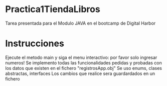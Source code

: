 # Practica1TiendaLibros
Tarea presentada para el Modulo JAVA en el bootcamp de Digital Harbor

# Instrucciones
  Ejecute el metodo main y siga el menu interactivo: por favor solo ingresar numeros!
  Se implemento todas las funcionalidades pedidas y probadas con los datos que existen en el fichero "registrosApp.obj"
  Se uso enums, clases abstractas, interfaces
  Los cambios que realice sera guardardados en un fichero
